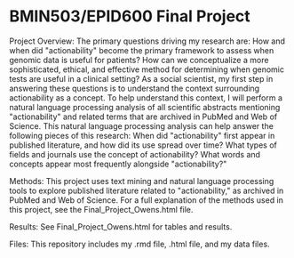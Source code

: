 # BMIN503/EPID600 Final Project

Project Overview:
The primary questions driving my research are: How and when did "actionability" become the primary framework to assess when genomic data is useful for patients? How can we conceptualize a more sophisticated, ethical, and effective method for determining when genomic tests are useful in a clinical setting? As a social scientist, my first step in answering these questions is to understand the context surrounding actionability as a concept. To help understand this context, I will perform a natural language processing analysis of all scientific abstracts mentioning "actionability" and related terms that are archived in PubMed and Web of Science. This natural language processing analysis can help answer the following pieces of this research: When did "actionability" first appear in published literature, and how did its use spread over time? What types of fields and journals use the concept of actionability? What words and concepts appear most frequently alongside "actionability?"

Methods: 
This project uses text mining and natural language processing tools to explore published literature related to "actionability," as archived in PubMed and Web of Science. For a full explanation of the methods used in this project, see the Final_Project_Owens.html file.

Results:
See Final_Project_Owens.html for tables and results.

Files:
This repository includes my .rmd file, .html file, and my data files. 


